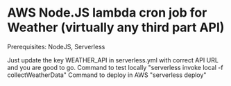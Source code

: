 # AWS Node.JS lambda cron job for Weather (virtually any third part API)

Prerequisites: NodeJS, Serverless 

Just update the key WEATHER_API in serverless.yml with correct API URL and you are good to go.
Command to test locally "serverless invoke local -f collectWeatherData"
Command to deploy in AWS "serverless deploy"
